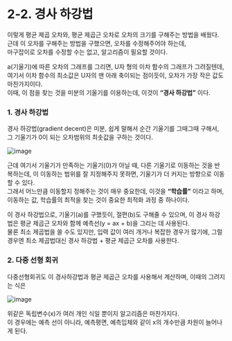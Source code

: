 # 2-2. 경사 하강법

이렇게 평균 제곱 오차와, 평균 제곱근 오차로 오차의 크기를 구해주는 방법을 배웠다. 근데 이 오차를 구해주는 방법을 구했으면, 오차를 수정해주어야 하는데,   
마구잡이로 오차를 수정할 수는 없고, 알고리즘이 필요할 것이다.

a(기울기)에 따른 오차의 그래프를 그리면, U자 형의 이차 함수의 그래프가 그려질텐데, 여기서 이차 함수의 최소값은 U자의 맨 아래 축이되는 점이듯이, 오차가 가장 작은 값도 마찬가지이다.  
이때, 이 점을 찾는 것을 미분의 기울기를 이용하는데, 이것이 **“경사 하강법”** 이다.

### 1. 경사 하강법

경사 하강법(gradient decent)은 미분, 쉽게 말해서 순간 기울기를 그때그때 구해서, 그 기울기가 0이 되는 오차범위의 최솟값을 구하는 것이다. 

![image](https://user-images.githubusercontent.com/48408417/86512564-47331000-be3e-11ea-8b23-a37aaec5f384.png)


근데 여기서 기울기가 만족하는 기울기(0)가 아닐 때, 다른 기울기로 이동하는 것을 반복하는데, 이 이동하는 범위를 잘 지정해주지 못하면, 기울기가 더 커지는 방향으로 이동할 수 있다.    
그래서 어느만큼 이동할지 정해주는 것이 매우 중요한데, 이것을 **“학습률”** 이라고 하며, 이동하는 값, 학습률의 최적을 찾는 것이 중요한 최적화 과정 중 하나이다.

이 경사 하강법으로, 기울기(a)를 구했듯이, 절편(b)도 구해줄 수 있으며,
이 경사 하강법은 평균 제곱근 오차와 함께 예측선(y = ax + b)을 그리는 데 사용된다.  
물론 최소 제곱법을 쓸 수도 있지만, 입력 값이 여러 개거나 복잡한 경우가 많기에, 그럴 경우엔 최소 제곱법대신 경사 하강법 + 평균 제곱근 오차를 사용한다.

### 2. 다중 선형 회귀

다중선형회귀도 이 경사하강법과 평균 제곱근 오차를 사용해서 계산하며, 이때의 그려지는 식은

![image](https://user-images.githubusercontent.com/48408417/86512596-75185480-be3e-11ea-9f9a-eb9942269a5f.png)

위같은 독립변수(x)가 여러 개인 식일 뿐이지 알고리즘은 마찬가지다.  
이 경우에는 예측 선이 아니라, 예측평면, 예측입체와 같이 x의 개수만큼 차원이 늘어나게 된다.